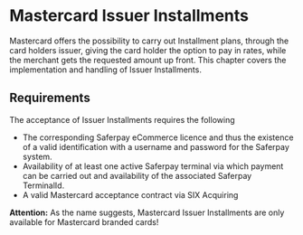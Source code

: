 # Mastercard Issuer Installments

Mastercard offers the possibility to carry out Installment plans, through the card holders issuer, giving the card holder the option to pay in rates, while the merchant gets the requested amount up front.
This chapter covers the implementation and handling of Issuer Installments.

## <a name="mcii-requirement"></a> Requirements

The acceptance of Issuer Installments requires the following

* The corresponding Saferpay eCommerce licence and thus the existence of a valid identification with a username and password for the Saferpay system.
* Availability of at least one active Saferpay terminal via which payment can be carried out and availability of the associated Saferpay TerminalId.
* A valid Mastercard acceptance contract via SIX Acquiring


<div class="warning">
  <p><strong>Attention:</strong> As the name suggests, Mastercard Issuer Installments are only available for Mastercard branded cards!</p>
</div>
